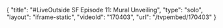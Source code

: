 {
    "title": "#LiveOutside SF Episode 11: Mural Unveiling",
    "type": "solo",
    "layout": "iframe-static",
    "videoId": "170403",
    "url": "\/tvpembed\/170403"
}